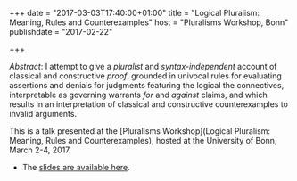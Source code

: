+++
date = "2017-03-03T17:40:00+01:00"
title = "Logical Pluralism: Meaning, Rules and Counterexamples"
host = "Pluralisms Workshop, Bonn"
publishdate = "2017-02-22"

+++

*Abstract*: I attempt to give a *pluralist* and *syntax-independent* account of classical and constructive *proof*, grounded in univocal rules for evaluating assertions and denials for judgments featuring the logical the connectives, interpretable as governing warrants *for* and *against* claims, and which results in an interpretation of classical and constructive counterexamples to invalid arguments.

This is a talk presented at the [Pluralisms Workshop](Logical Pluralism: Meaning, Rules and Counterexamples), hosted at the University of Bonn, March 2-4, 2017.

* The [slides are available here](http://consequently.org/slides/logical-pluralism-meaning-counterexamples.pdf).